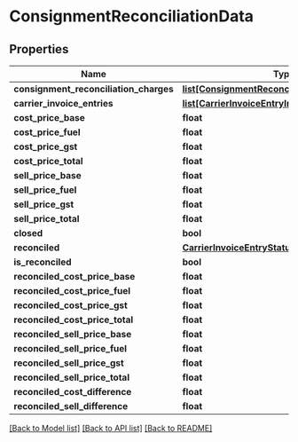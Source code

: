 # ConsignmentReconciliationData

## Properties
Name | Type | Description | Notes
------------ | ------------- | ------------- | -------------
**consignment_reconciliation_charges** | [**list[ConsignmentReconciliationChargeDisplay]**](ConsignmentReconciliationChargeDisplay.md) |  | [optional] 
**carrier_invoice_entries** | [**list[CarrierInvoiceEntryInfo]**](CarrierInvoiceEntryInfo.md) |  | [optional] 
**cost_price_base** | **float** |  | [optional] 
**cost_price_fuel** | **float** |  | [optional] 
**cost_price_gst** | **float** |  | [optional] 
**cost_price_total** | **float** |  | [optional] 
**sell_price_base** | **float** |  | [optional] 
**sell_price_fuel** | **float** |  | [optional] 
**sell_price_gst** | **float** |  | [optional] 
**sell_price_total** | **float** |  | [optional] 
**closed** | **bool** |  | [optional] 
**reconciled** | [**CarrierInvoiceEntryStatus**](CarrierInvoiceEntryStatus.md) |  | [optional] 
**is_reconciled** | **bool** |  | [optional] 
**reconciled_cost_price_base** | **float** |  | [optional] 
**reconciled_cost_price_fuel** | **float** |  | [optional] 
**reconciled_cost_price_gst** | **float** |  | [optional] 
**reconciled_cost_price_total** | **float** |  | [optional] 
**reconciled_sell_price_base** | **float** |  | [optional] 
**reconciled_sell_price_fuel** | **float** |  | [optional] 
**reconciled_sell_price_gst** | **float** |  | [optional] 
**reconciled_sell_price_total** | **float** |  | [optional] 
**reconciled_cost_difference** | **float** |  | [optional] 
**reconciled_sell_difference** | **float** |  | [optional] 

[[Back to Model list]](../README.md#documentation-for-models) [[Back to API list]](../README.md#documentation-for-api-endpoints) [[Back to README]](../README.md)

